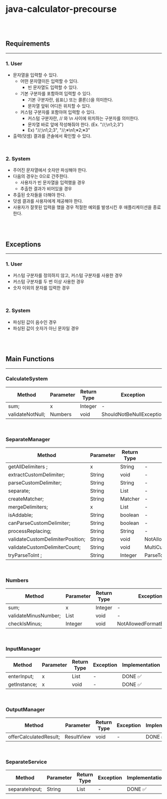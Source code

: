 # java-calculator-precourse

<br>
<br>

## Requirements

---

### 1. User

- 문자열을 입력할 수 있다. 
  - 어떤 문자열이든 입력할 수 있다.
    - 빈 문자열도 입력할 수 있다.
  - 기본 구분자를 포함하여 입력할 수 있다.
    - 기본 구분자란, 쉼표(,) 또는 콜론(:)을 의미한다.
    - 문자열 앞뒤 어디든 위치할 수 있다.
  - 커스텀 구분자를 포함아여 입력할 수 있다.
    - 커스텀 구분자란, // 와 \n 사이에 위치하는 구분자를 의미한다.
    - 문자열 바로 앞에 작성해줘야 한다. (Ex. "//;\n1;2;3")
    - Ex)  "//;\n1;2;3", "//;※\n1;※2;※3"
- 출력(덧셈) 결과를 콘솔에서 확인할 수 있다.

<br>

### 2. System

- 주어진 문자열에서 숫자만 파싱해야 한다.
- 다음의 경우는 0으로 간주한다.
  - 사용자가 빈 문자열을 입력했을 경우
  - 추출한 결과가 비어있을 경우
- 추출된 숫자들을 더해야 한다.
- 덧셈 결과를 사용자에게 제공해야 한다. 
- 사용자가 잘못된 입력을 했을 경우 적절한 예외를 발생시킨 후 애플리케이션을 종료한다.

<br>
<br>

## Exceptions

---

### 1. User

- 커스텀 구분자를 정의하지 않고, 커스텀 구분자를 사용한 경우
- 커스텀 구분자를 두 번 이상 사용한 경우
- 숫자 이외의 문자를 입력한 경우

<br>

### 2. System

- 파싱된 값이 음수인 경우 
- 파싱된 값이 숫자가 아닌 문자일 경우

<br>
<br>

## Main Functions

---

### CalculateSystem

| Method           | Parameter | Return Type | Exception                | Implementation |
|------------------|-----------|-------------|--------------------------|----------------|
| sum;             | x         | Integer     | -                        | DONE ✅         |
| validateNotNull; | Numbers   | void        | ShouldNotBeNullException | DONE ✅         |

<br>

### SeparateManager

| Method                           | Parameter | Return Type   | Exception                     | Implementation  |
|----------------------------------|-----------|---------------|-------------------------------|-----------------|
| getAllDelimiters ;               | x         | String        | -                             | DONE ✅          |
| extractCustomDelimiter;          | String    | void          | -                             | DONE ✅          |
| parseCustomDelimiter;            | String    | String        | -                             | DONE ✅          |
| separate;                        | String    | List<Integer> | -                             | DONE ✅          |
| createMatcher;                   | String    | Matcher       | -                             | DONE ✅          |
| mergeDelimiters;                 | x         | List<Integer> | -                             | DONE ✅          |
| isAddable;                       | String    | boolean       | -                             | DONE ✅          |
| canParseCustomDelimiter;         | String    | boolean       | -                             | DONE ✅          |
| processReplacing;                | String    | String        | -                             | DONE ✅          |
| validateCustomDelimiterPosition; | String    | void          | NotAllowedPositionException   | DONE ✅          |
| validateCustomDelimiterCount;    | String    | void          | MultiCustomDelimiterException | DONE ✅          |
| tryParseToInt ;                  | String    | Integer       | ParseToIntegerFailedException | DONE ✅          |

<br>

### Numbers

| Method               | Parameter     | Return Type | Exception                 | Implementation |
|----------------------|---------------|-------------|---------------------------|----------------|
| sum;                 | x             | Integer     | -                         | DONE ✅         |
| validateMinusNumber; | List<Integer> | void        | -                         | DONE ✅         |
| checkIsMinus;        | Integer       | void        | NotAllowedFormatException | DONE ✅         |

<br>

### InputManager

| Method             | Parameter     | Return Type   | Exception | Implementation |
|--------------------|---------------|---------------|-----------|----------------|
| enterInput;        | x             | List<Integer> | -         | DONE ✅           |
| getInstance;       | x             | void          | -         | DONE ✅           |

<br>

### OutputManager

| Method                 | Parameter   | Return Type | Exception                     | Implementation |
|------------------------|-------------|-------------|-------------------------------|----------------|
| offerCalculatedResult; | ResultView  | void        | -                             | DONE ✅        |

<br>

### SeparateService

| Method           | Parameter | Return Type   | Exception                     | Implementation |
|------------------|-----------|---------------|-------------------------------|----------------|
| separateInput;   | String    | List<Integer> | -                             | DONE ✅        |






<br><br><br><br><br><br><br>